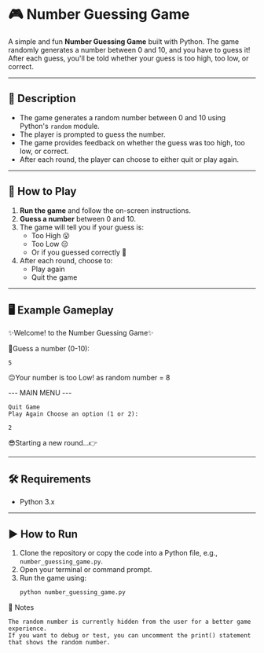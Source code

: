 # 🎮 Number Guessing Game

A simple and fun **Number Guessing Game** built with Python. The game randomly generates a number between 0 and 10, and you have to guess it! After each guess, you'll be told whether your guess is too high, too low, or correct.

---

## 📝 Description

- The game generates a random number between 0 and 10 using Python's `random` module.
- The player is prompted to guess the number.
- The game provides feedback on whether the guess was too high, too low, or correct.
- After each round, the player can choose to either quit or play again.

---

## 🚀 How to Play

1. **Run the game** and follow the on-screen instructions.
2. **Guess a number** between 0 and 10.
3. The game will tell you if your guess is:
   - Too High 😮
   - Too Low 😔
   - Or if you guessed correctly 🎉
4. After each round, choose to:
   - Play again
   - Quit the game

---

## 🖥️ Example Gameplay

✨Welcome! to the Number Guessing Game✨

🤔Guess a number (0-10):

    5

😔Your number is too Low! as random number = 8

--- MAIN MENU ---

    Quit Game
    Play Again Choose an option (1 or 2):

    2

😎Starting a new round...👉


---

## 🛠️ Requirements

- Python 3.x

---

## ▶️ How to Run

1. Clone the repository or copy the code into a Python file, e.g., `number_guessing_game.py`.
2. Open your terminal or command prompt.
3. Run the game using:
   ```bash
   python number_guessing_game.py

📌 Notes

    The random number is currently hidden from the user for a better game experience.
    If you want to debug or test, you can uncomment the print() statement that shows the random number.
